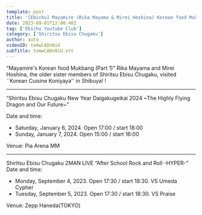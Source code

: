 ```yaml
---
template: post
title: '[Ebichu] Mayamire (Rika Mayama & Mirei Hoshina) Korean food Mukbang [Part #1]'
date: 2023-09-01T12:00:48Z
tag: ['Ebichu Youtube Club']
category: ['Shiritsu Ebisu Chugaku']
author: auto 
videoID: tomwCADn0iU
subTitle: tomwCADn0iU.vtt
---
```

“Mayamire's Korean food Mukbang (Part 1)”
Rika Mayama and Mirei Hoshina, the older sister members of Shiritsu Ebisu Chugaku, visited ``Korean Cuisine Koniyaya'' in Shibuya! !

***

“Shiritsu Ebisu Chugaku New Year Daigakugeikai 2024 ~The Highly Flying Dragon and Our Future~”

Date and time:

- Saturday, January 6, 2024. Open 17:00 / start 18:00
- Sunday, January 7, 2024. Open 15:00 / start 16:00

Venue: Pia Arena MM

***

Shiritsu Ebisu Chugaku 2MAN LIVE “After School Rock and Roll -HYPER-”
Date and time:
- Monday, September 4, 2023. Open 17:30 / start 18:30. VS Umeda Cypher
- Tuesday, September 5, 2023. Open 17:30 / start 18:30. VS Praise

Venue: Zepp Haneda(TOKYO)
